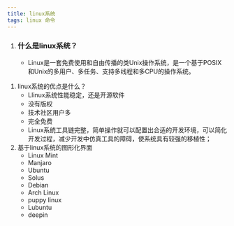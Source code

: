 ```yaml
---
title: linux系统
tags: linux 命令
---
```



1. ### 什么是linux系统？

    - Linux是一套免费使用和自由传播的类Unix操作系统，是一个基于POSIX和Unix的多用户、多任务、支持多线程和多CPU的操作系统。



<!--more-->




1. linux系统的优点是什么？
    - Llinux系统性能稳定，还是开源软件
    - 没有版权
    - 技术社区用户多
    - 完全免费
    - Linux系统工具链完整，简单操作就可以配置出合适的开发环境，可以简化开发过程，减少开发中仿真工具的障碍，使系统具有较强的移植性；
2. 基于linux系统的图形化界面
    - Linux Mint
    - Manjaro
    - Ubuntu
    - Solus
    - Debian
    - Arch Linux
    - puppy linux
    - Lubuntu
    - deepin
